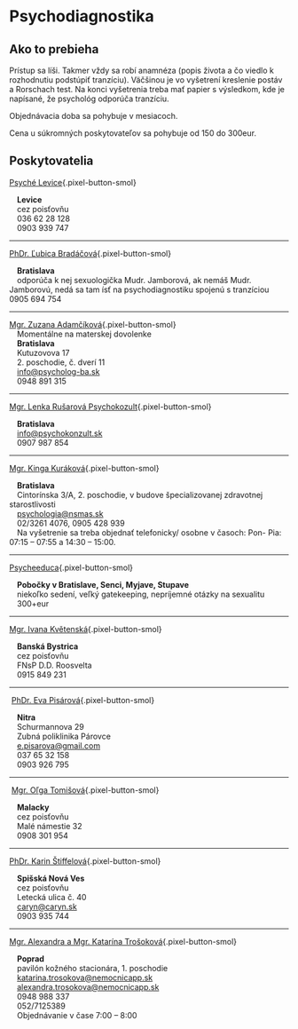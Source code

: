# Psychodiagnostika

## Ako to prebieha
Prístup sa líši. Takmer vždy sa robí anamnéza (popis života a čo viedlo k rozhodnutiu podstúpiť tranzíciu). Väčšinou je vo vyšetrení kreslenie postáv a Rorschach test. Na konci vyšetrenia treba mať papier s výsledkom, kde je napísané, že psychológ odporúča tranzíciu.
 
Objednávacia doba sa pohybuje v mesiacoch.

Cena u súkromných poskytovateľov sa pohybuje od 150 do 300eur.

## Poskytovatelia

[Psyché Levice](https://www.psychelevice.sk/){.pixel-button-smol}  

&emsp;**Levice**  
&emsp;cez poisťovňu  
&emsp;036 62 28 128  
&emsp;0903 939 747  

* * *

[PhDr. Ľubica Bradáčová](https://www.unb.sk/psychologicka-ambulancia-denny-stacionar-podunajske-biskupice/){.pixel-button-smol}  

&emsp;**Bratislava**  
&emsp;odporúča k nej sexuologička Mudr. Jamborová, ak nemáš Mudr. Jamborovú, nedá sa tam ísť na psychodiagnostiku spojenú s tranzíciou
&emsp;0905 694 754  

* * *

[Mgr. Zuzana Adamčíková](https://psycholog-ba.sk/){.pixel-button-smol}  
&emsp;Momentálne na materskej dovolenke  
&emsp;**Bratislava**  
&emsp;Kutuzovova 17  
&emsp;2. poschodie, č. dverí 11  
&emsp;<a>info@psycholog-ba.sk</a>  
&emsp;0948 891 315  

* * *

[Mgr. Lenka Rušarová Psychokozult](https://www.psychokonzult.sk/){.pixel-button-smol}  

&emsp;**Bratislava**  
&emsp;info@psychokonzult.sk  
&emsp;0907 987 854  

* * *

[Mgr. Kinga Kuráková](https://www.e-vuc.sk/bsk/zdravotnictvo/ambulantne-zdravotnicke-zariadenia/bratislava-i/ambulancia-klinickej-psychologie-mgr.-kinga-kurakova-bratislava-stare-mesto-univerzitna-nemocnica-nemocnica-svateho-michala-a.-s..html?page_id=145341){.pixel-button-smol}  

&emsp;**Bratislava**  
&emsp;Cintorínska 3/A, 2. poschodie, v budove špecializovanej zdravotnej starostlivosti  
&emsp;psychologia@nsmas.sk  
&emsp;02/3261 4076, 0905 428 939  
&emsp;Na vyšetrenie sa treba objednať telefonicky/ osobne v časoch: Pon- Pia: 07:15 – 07:55 a 14:30 – 15:00.  

* * *

[Psycheeduca](https://www.psycheeduca.sk){.pixel-button-smol}  

&emsp;**Pobočky v Bratislave, Senci, Myjave, Stupave**  
&emsp;niekoľko sedení, veľký gatekeeping, nepríjemné otázky na sexualitu  
&emsp;300+eur  

* * *

[Mgr. Ivana Květenská](https://www.fnspfdr.sk/ikvetenska/){.pixel-button-smol}  

&emsp;**Banská Bystrica**  
&emsp;cez poisťovňu  
&emsp;FNsP D.D. Roosvelta  
&emsp;0915 849 231  

* * *
​
[PhDr. Eva Pisárová](https://www.evapisarova.sk/){.pixel-button-smol}  

&emsp;**Nitra**  
&emsp;Schurmannova 29   
&emsp;Zubná poliklinika Párovce    
&emsp;e.pisarova@gmail.com  
&emsp;037 65 32 158  
&emsp;0903 926 795  

* * *
​
[Mgr. Oľga Tomišová](https://www.zzz.sk/zariadenie/3034-psychologicka-ambulancia-mgr-olga-tomisova){.pixel-button-smol}  

&emsp;**Malacky**  
&emsp;cez poisťovňu  
&emsp;Malé námestie 32  
&emsp;0908 301 954  

* * *

[PhDr. Karin Štiffelová](https://www.caryn.sk/){.pixel-button-smol}  

&emsp;**Spišská Nová Ves**  
&emsp;cez poisťovňu  
&emsp;Letecká ulica č. 40  
&emsp;caryn@caryn.sk  
&emsp;0903 935 744  

* * *

[Mgr. Alexandra a Mgr. Katarína Trošoková](https://www.nemocnicapp.sk/ambulancie-oddelenia/ambulancie/ambulancia-klinickej-psychologie){.pixel-button-smol}  

&emsp;**Poprad**  
&emsp;pavilón kožného stacionára, 1. poschodie  
&emsp;katarina.trosokova@nemocnicapp.sk  
&emsp;alexandra.trosokova@nemocnicapp.sk  
&emsp;0948 988 337  
&emsp;052/7125389  
&emsp;Objednávanie v čase 7:00 – 8:00  
